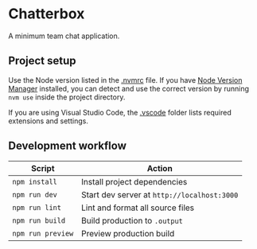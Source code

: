 # Chatterbox

A minimum team chat application.

## Project setup

Use the Node version listed in the [.nvmrc](./.nvmrc) file. If you have [Node Version Manager](https://github.com/nvm-sh/nvm) installed, you can detect and use the correct version by running `nvm use` inside the project directory.

If you are using Visual Studio Code, the [.vscode](./vscode) folder lists required extensions and settings.

## Development workflow

| Script            | Action                                      |
| ----------------- | ------------------------------------------- |
| `npm install`     | Install project dependencies                |
| `npm run dev`     | Start dev server at `http://localhost:3000` |
| `npm run lint`    | Lint and format all source files            |
| `npm run build`   | Build production to `.output`               |
| `npm run preview` | Preview production build                    |
